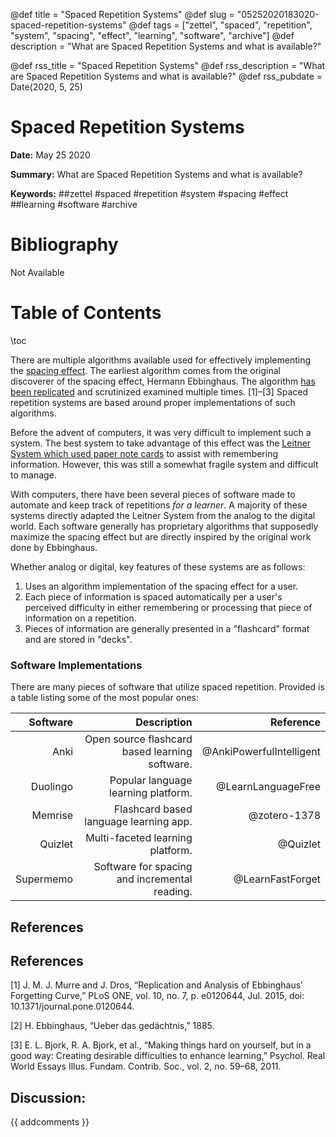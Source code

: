 @def title = "Spaced Repetition Systems"
@def slug = "05252020183020-spaced-repetition-systems"
@def tags = ["zettel", "spaced", "repetition", "system", "spacing", "effect", "learning", "software", "archive"]
@def description = "What are Spaced Repetition Systems and what is available?"

@def rss_title = "Spaced Repetition Systems"
@def rss_description = "What are Spaced Repetition Systems and what is available?"
@def rss_pubdate = Date(2020, 5, 25)


Spaced Repetition Systems
=========

**Date:** May 25 2020

**Summary:** What are Spaced Repetition Systems and what is available?

**Keywords:** ##zettel #spaced #repetition #system #spacing #effect ##learning #software  #archive

Bibliography
==========

Not Available

Table of Contents
=========

\toc

There are multiple algorithms available used for effectively implementing the [spacing effect](/05282020163507-spacing-effect.md). The earliest algorithm comes from the original discoverer of the spacing effect, Hermann Ebbinghaus. The algorithm [has been replicated](/05282020172154-replication-ebbinghaus.md) and scrutinized examined multiple times. [1]–[3] Spaced repetition systems are based around proper implementations of such algorithms.

Before the advent of computers, it was very difficult to implement such a system. The best system to take advantage of this effect was the [Leitner System which used paper note cards](/05102020220941-leitner-system.md) to assist with remembering information. However, this was still a somewhat fragile system and difficult to manage.

With computers, there have been several pieces of software made to automate and keep track of repetitions *for a learner*. A majority of these systems directly adapted the Leitner System from the analog to the digital world. Each software generally has proprietary algorithms that supposedly maximize the spacing effect but are directly inspired by the original work done by Ebbinghaus.

Whether analog or digital, key features of these systems are as follows:

1. Uses an algorithm implementation of the spacing effect for a user.
2. Each piece of information is spaced automatically per a user's perceived difficulty in either remembering or processing that piece of information on a repetition.
3. Pieces of information are generally presented in a "flashcard" format and are stored in "decks".

### Software Implementations

There are many pieces of software that utilize spaced repetition. Provided is a table listing some of the most popular ones:

|  Software |                                    Description |                Reference |
| ---------:| ----------------------------------------------:| ------------------------:|
|      Anki | Open source flashcard based learning software. | @AnkiPowerfulIntelligent |
|  Duolingo |            Popular language learning platform. |       @LearnLanguageFree |
|   Memrise |         Flashcard based language learning app. |             @zotero-1378 |
|   Quizlet |               Multi-faceted learning platform. |                 @Quizlet |
| Supermemo |  Software for spacing and incremental reading. |         @LearnFastForget |

## References

## References

[1] J. M. J. Murre and J. Dros, “Replication and Analysis of Ebbinghaus’ Forgetting Curve,” PLoS ONE, vol. 10, no. 7, p. e0120644, Jul. 2015, doi: 10.1371/journal.pone.0120644.

[2] H. Ebbinghaus, “Ueber das gedächtnis,” 1885.

[3] E. L. Bjork, R. A. Bjork, et al., “Making things hard on yourself, but in a good way: Creating desirable difficulties to enhance learning,” Psychol. Real World Essays Illus. Fundam. Contrib. Soc., vol. 2, no. 59–68, 2011.
## Discussion: 

{{ addcomments }}
